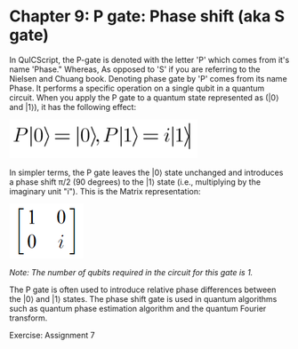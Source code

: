 # Chapter 9: P gate: Phase shift (aka S gate)

In QuICScript, the P-gate is denoted with the letter 'P' which comes from it's name 'Phase." Whereas, As opposed to 'S' if you are referring to the Nielsen and Chuang book. Denoting phase gate by 'P' comes from its name Phase. It performs a specific operation on a single qubit in a quantum circuit. When you apply the P gate to a quantum state represented as (|0⟩ and |1⟩), it has the following effect:

![Linear Algebra](./figures/P-gate.png)

In simpler terms, the P gate leaves the |0⟩ state unchanged and introduces a phase shift π/2 (90 degrees) to the |1⟩ state (i.e., multiplying by the imaginary unit "i"). This is the Matrix representation:

![Matrix](./figures/P-gate2.png)

_Note: The number of qubits required in the circuit for this gate is 1._

The P gate is often used to introduce relative phase differences between the |0⟩ and |1⟩ states. The phase shift gate is used in quantum algorithms such as quantum phase estimation algorithm and the quantum Fourier transform.

Exercise: Assignment 7
